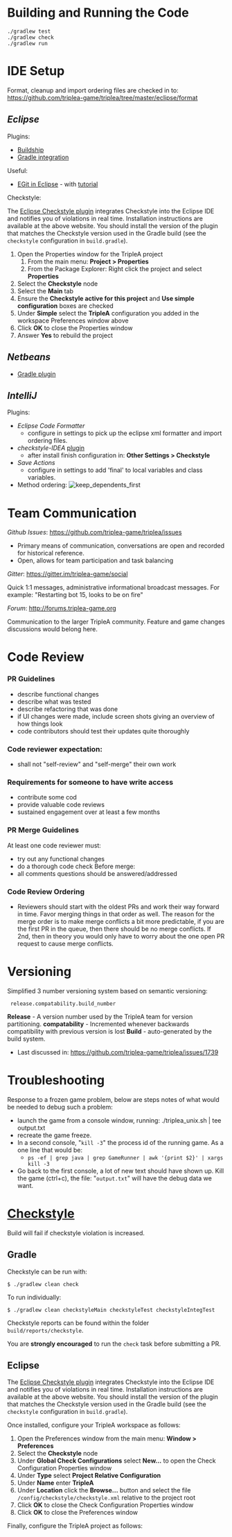 # Building and Running the Code

```
./gradlew test
./gradlew check
./gradlew run
```


# IDE Setup

Format, cleanup and import ordering files are checked in to: 
https://github.com/triplea-game/triplea/tree/master/eclipse/format

## *Eclipse*
 Plugins:
  - [Buildship](https://github.com/eclipse/buildship/blob/master/docs/user/Installation.md)
  - [Gradle integration](https://marketplace.eclipse.org/content/buildship-gradle-integration)

Useful:
  - [EGit in Eclipse](http://www.eclipse.org/egit/) - with [tutorial](http://www.vogella.com/tutorials/EclipseGit/article.html)

Checkstyle:
 
The [Eclipse Checkstyle plugin](http://eclipse-cs.sourceforge.net) integrates Checkstyle into the Eclipse IDE and notifies you of violations in real time.
Installation instructions are available at the above website.  You should install the version of the plugin that matches the Checkstyle version used in the Gradle build (see the `checkstyle` configuration in `build.gradle`).

1. Open the Properties window for the TripleA project
    1. From the main menu: **Project > Properties**
    1. From the Package Explorer: Right click the project and select **Properties**
1. Select the **Checkstyle** node
1. Select the **Main** tab
1. Ensure the **Checkstyle active for this project** and **Use simple configuration** boxes are checked
1. Under **Simple** select the **TripleA** configuration you added in the workspace Preferences window above
1. Click **OK** to close the Properties window
1. Answer **Yes** to rebuild the project


## *Netbeans*
  - [Gradle plugin](http://plugins.netbeans.org/plugin/44510/gradle-support)

## *IntelliJ*

Plugins:
  - *Eclipse Code Formatter* 
    - configure in settings to pick up the eclipse xml formatter and import ordering files.
  - *checkstyle-IDEA* [plugin](https://github.com/jshiell/checkstyle-idea) 
    - after install finish configuration in: **Other Settings > Checkstyle** 
  - *Save Actions*
    - configure in settings to add 'final' to local variables and class variables.
  - Method ordering: ![keep_dependents_first](https://user-images.githubusercontent.com/12397753/27557429-72fb899c-5a6e-11e7-8f9f-59cc508ba86c.png)

# Team Communication

*Github Issues*: https://github.com/triplea-game/triplea/issues
- Primary means of communication, conversations are open and recorded for historical reference.
- Open, allows for team participation and task balancing

*Gitter*: https://gitter.im/triplea-game/social

Quick 1:1 messages, administrative informational broadcast messages. 
For example: "Restarting bot 15, looks to be on fire"
  

*Forum*: http://forums.triplea-game.org

Communication to the larger TripleA community. Feature and game changes discussions would belong here.


# Code Review 

### PR Guidelines
- describe functional changes
- describe what was tested
- describe refactoring that was done
- if UI changes were made, include screen shots giving an overview of how things look
- code contributors should test their updates quite thoroughly

### Code reviewer expectation:
- shall not "self-review" and "self-merge" their own work 

### Requirements for someone to have write access
- contribute some cod
- provide valuable code reviews
- sustained engagement over at least a few months

### PR Merge Guidelines

At least one code reviewer must:
- try out any functional changes
- do a thorough code check
Before merge:
- all comments questions should be answered/addressed

### Code Review Ordering
- Reviewers should start with the oldest PRs and work their way forward in time. Favor merging things in that order as well. The reason for the merge order is to make merge conflicts a bit more predictable, if you are the first PR in the queue, then there should be no merge conflicts. If 2nd, then in theory you would only have to worry about the one open PR request to cause merge conflicts.


# Versioning 

Simplified 3 number versioning system based on semantic versioning:

 
``` release.compatability.build_number```


**Release** - A version number used by the TripleA team for version partitioning. 
**compatability** - Incremented whenever backwards compatibility with previous version is lost
**Build** - auto-generated by the build system.


* Last discussed in: https://github.com/triplea-game/triplea/issues/1739

# Troubleshooting

Response to a frozen game problem, below are steps notes of what would be needed to debug such a problem:

  - launch the game from a console window, running: ./triplea_unix.sh  | tee output.txt
  - recreate the game freeze.
  - In a second console, "`kill -3`" the process id of the running game. As a one line that would be:
     - `ps -ef | grep java | grep GameRunner | awk '{print $2}' | xargs kill -3`
  - Go back to the first console, a lot of new text should have shown up. Kill the game (ctrl+c), the file: "`output.txt`" will have the debug data we want.

# [Checkstyle](http://checkstyle.sourceforge.net)

Build will fail if checkstyle violation is increased.


## Gradle

Checkstyle can be run with:

```
$ ./gradlew clean check
```

To run individually:

```
$ ./gradlew clean checkstyleMain checkstyleTest checkstyleIntegTest
```

Checkstyle reports can be found within the folder `build/reports/checkstyle`.

You are **strongly encouraged** to run the `check` task before submitting a PR.
 
## Eclipse

The [Eclipse Checkstyle plugin](http://eclipse-cs.sourceforge.net) integrates Checkstyle into the Eclipse IDE and notifies you of violations in real time.
Installation instructions are available at the above website.  You should install the version of the plugin that matches the Checkstyle version used in the Gradle build (see the `checkstyle` configuration in `build.gradle`).

Once installed, configure your TripleA workspace as follows:

1. Open the Preferences window from the main menu: **Window > Preferences**
1. Select the **Checkstyle** node
1. Under **Global Check Configurations** select **New...** to open the Check Configuration Properties window
1. Under **Type** select **Project Relative Configuration**
1. Under **Name** enter **TripleA**
1. Under **Location** click the **Browse...** button and select the file `/config/checkstyle/checkstyle.xml` relative to the project root
1. Click **OK** to close the Check Configuration Properties window
1. Click **OK** to close the Preferences window

Finally, configure the TripleA project as follows:

